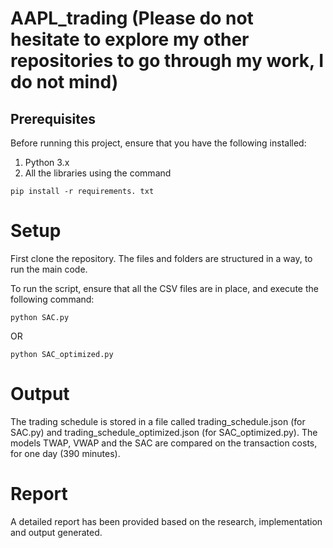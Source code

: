 # AAPL_trading (Please do not hesitate to explore my other repositories to go through my work, I do not mind)

## Prerequisites
Before running this project, ensure that you have the following installed:

1. Python 3.x
2. All the libraries using the command
 ```console
pip install -r requirements. txt
```

# Setup

First clone the repository. The files and folders are structured in a way, to run the main code.

To run the script, ensure that all the CSV files are in place, and execute the following command:
```console
python SAC.py
```

OR

```console
python SAC_optimized.py
```

# Output

The trading schedule is stored in a file called trading_schedule.json (for SAC.py) and trading_schedule_optimized.json (for SAC_optimized.py). The models TWAP, VWAP and the SAC are compared on the transaction costs, for one day (390 minutes).

# Report

A detailed report has been provided based on the research, implementation and output generated.

